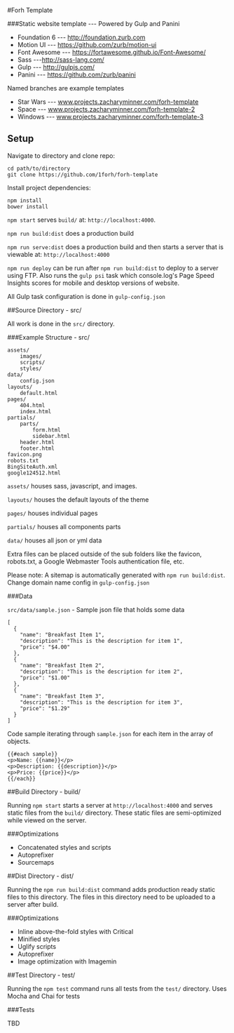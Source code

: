 #Forh Template

###Static website template --- Powered by Gulp and Panini

- Foundation 6 --- http://foundation.zurb.com
- Motion UI --- https://github.com/zurb/motion-ui
- Font Awesome --- https://fortawesome.github.io/Font-Awesome/
- Sass ---http://sass-lang.com/
- Gulp --- http://gulpjs.com/
- Panini --- https://github.com/zurb/panini

Named branches are example templates

- Star Wars --- www.projects.zacharyminner.com/forh-template
- Space --- www.projects.zacharyminner.com/forh-template-2
- Windows --- www.projects.zacharyminner.com/forh-template-3

## Setup

Navigate to directory and clone repo:

    cd path/to/directory
    git clone https://github.com/1forh/forh-template

Install project dependencies:

    npm install
    bower install

`npm start` serves `build/` at: `http://localhost:4000`. 

`npm run build:dist` does a production build

`npm run serve:dist` does a production build and then starts a server that is viewable at: `http://localhost:4000`

`npm run deploy` can be run after `npm run build:dist` to deploy to a server using FTP. Also runs the `gulp psi` task which console.log's Page Speed Insights scores for mobile and desktop versions of website.

All Gulp task configuration is done in `gulp-config.json`

##Source Directory - src/

All work is done in the `src/` directory.

###Example Structure - src/

    assets/
        images/
        scripts/
        styles/
    data/
        config.json
    layouts/
        default.html
    pages/
        404.html
        index.html
    partials/
        parts/
            form.html
            sidebar.html
        header.html
        footer.html
    favicon.png
    robots.txt
    BingSiteAuth.xml
    google124512.html

`assets/` houses sass, javascript, and images.

`layouts/` houses the default layouts of the theme

`pages/` houses individual pages

`partials/` houses all components parts

`data/` houses all json or yml data

 Extra files can be placed outside of the sub folders like the favicon, robots.txt, a Google Webmaster Tools authentication file, etc. 

 Please note: A sitemap is automatically generated with `npm run build:dist`. Change domain name config in `gulp-config.json`

###Data

`src/data/sample.json` - Sample json file that holds some data

    [
      {
        "name": "Breakfast Item 1",
        "description": "This is the description for item 1",
        "price": "$4.00"
      },
      {
        "name": "Breakfast Item 2",
        "description": "This is the description for item 2",
        "price": "$1.00"
      },
      {
        "name": "Breakfast Item 3",
        "description": "This is the description for item 3",
        "price": "$1.29"
      }
    ]

Code sample iterating through `sample.json` for each item in the array of objects. 

    {{#each sample}}
    <p>Name: {{name}}</p>
    <p>Description: {{description}}</p>
    <p>Price: {{price}}</p>
    {{/each}}

##Build Directory - build/

Running `npm start` starts a server at `http://localhost:4000` and serves static files from the `build/` directory. These static files are semi-optimized while viewed on the server. 

###Optimizations

- Concatenated styles and scripts
- Autoprefixer
- Sourcemaps

##Dist Directory - dist/

Running the `npm run build:dist` command adds production ready static files to this directory. The files in this directory need to be uploaded to a server after build.

###Optimizations

- Inline above-the-fold styles with Critical
- Minified styles
- Uglify scripts
- Autoprefixer
- Image optimization with Imagemin

##Test Directory - test/

Running the `npm test` command runs all tests from the `test/` directory. Uses Mocha and Chai for tests

###Tests

TBD